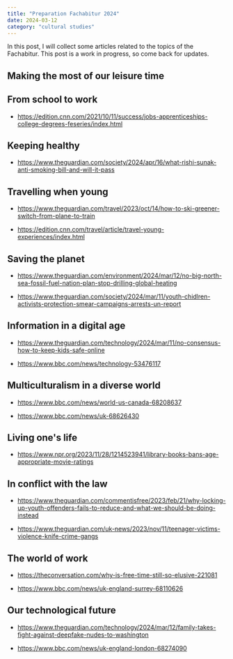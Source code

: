 ```yaml
---
title: "Preparation Fachabitur 2024"
date: 2024-03-12
category: "cultural studies"
---
```


In this post, I will collect some articles related to the topics of the
Fachabitur. This post is a work in progress, so come back for updates.

## Making the most of our leisure time

## From school to work

- <https://edition.cnn.com/2021/10/11/success/jobs-apprenticeships-college-degrees-feseries/index.html>

## Keeping healthy

- <https://www.theguardian.com/society/2024/apr/16/what-rishi-sunak-anti-smoking-bill-and-will-it-pass>

## Travelling when young

- <https://www.theguardian.com/travel/2023/oct/14/how-to-ski-greener-switch-from-plane-to-train>

- <https://edition.cnn.com/travel/article/travel-young-experiences/index.html>

## Saving the planet

- <https://www.theguardian.com/environment/2024/mar/12/no-big-north-sea-fossil-fuel-nation-plan-stop-drilling-global-heating>

- <https://www.theguardian.com/society/2024/mar/11/youth-chidlren-activists-protection-smear-campaigns-arrests-un-report>

## Information in a digital age

- <https://www.theguardian.com/technology/2024/mar/11/no-consensus-how-to-keep-kids-safe-online>

- <https://www.bbc.com/news/technology-53476117>

## Multiculturalism in a diverse world

- <https://www.bbc.com/news/world-us-canada-68208637>

- <https://www.bbc.com/news/uk-68626430>

## Living one's life

- <https://www.npr.org/2023/11/28/1214523941/library-books-bans-age-appropriate-movie-ratings>

## In conflict with the law

- <https://www.theguardian.com/commentisfree/2023/feb/21/why-locking-up-youth-offenders-fails-to-reduce-and-what-we-should-be-doing-instead>

- <https://www.theguardian.com/uk-news/2023/nov/11/teenager-victims-violence-knife-crime-gangs>

## The world of work

- <https://theconversation.com/why-is-free-time-still-so-elusive-221081>

- <https://www.bbc.com/news/uk-england-surrey-68110626>

## Our technological future

- <https://www.theguardian.com/technology/2024/mar/12/family-takes-fight-against-deepfake-nudes-to-washington>

- <https://www.bbc.com/news/uk-england-london-68274090>
